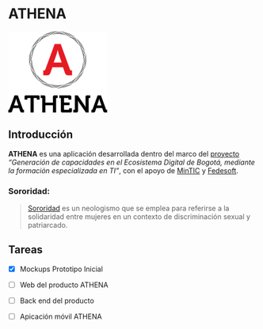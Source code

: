 # ATHENA

![Athena_Logo](https://github.com/edwannes/Athena/blob/master/unnamed.png)

## Introducción

**ATHENA** es una aplicación desarrollada dentro del marco del [proyecto](https://fedesoft.org/talentobogota/) *“Generación de capacidades en el Ecosistema Digital de Bogotá, mediante la formación especializada en TI”*, con el apoyo de [MinTIC](http://www.mintic.gov.co/portal/604/w3-channel.html) y [Fedesoft](https://fedesoft.org/).


### Sororidad:

> [Sororidad](https://www.significados.com/sororidad/) es un neologismo que se emplea para referirse a la solidaridad entre mujeres en un contexto de discriminación sexual y patriarcado.


## Tareas

- [x] Mockups Prototipo Inicial
- [ ] Web del producto ATHENA
- [ ] Back end del producto
- [ ] Apicación móvil ATHENA


